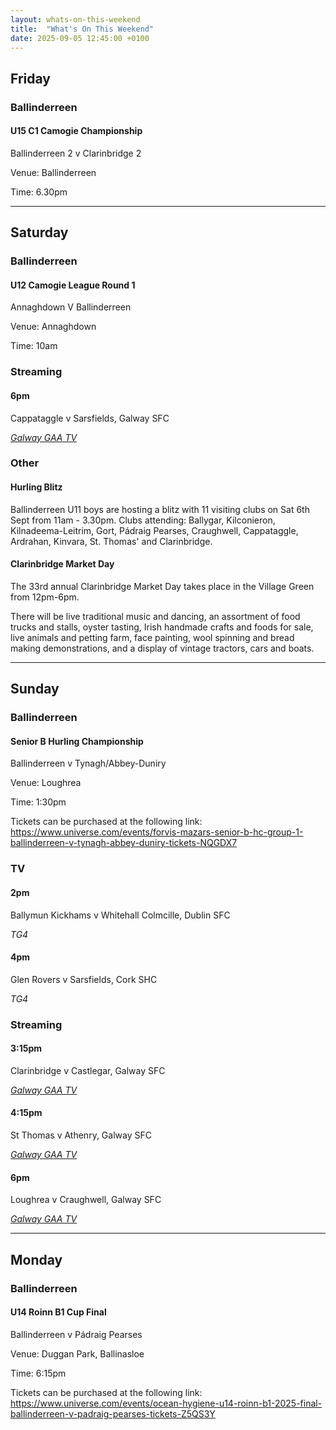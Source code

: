 ```yaml
---
layout: whats-on-this-weekend
title:  "What's On This Weekend"
date: 2025-09-05 12:45:00 +0100
---
```


## Friday

### Ballinderreen

#### U15 C1 Camogie Championship

Ballinderreen 2 v Clarinbridge 2

Venue: Ballinderreen

Time: 6.30pm

---

## Saturday

### Ballinderreen

#### U12 Camogie League Round 1

Annaghdown V Ballinderreen

Venue: Annaghdown

Time: 10am

### Streaming

#### 6pm

Cappataggle v Sarsfields, Galway SFC 

[*Galway GAA TV*](https://page.inplayer.com/galwaygaatv/item.html?id=5047503)

### Other

#### Hurling Blitz 

Ballinderreen U11 boys are hosting a blitz with 11 visiting clubs on Sat 6th Sept from 11am - 3.30pm. Clubs attending: Ballygar, Kilconieron, Kilnadeema-Leitrim, Gort, Pádraig Pearses, Craughwell, Cappataggle, Ardrahan, Kinvara, St. Thomas' and Clarinbridge. 

#### Clarinbridge Market Day 

The 33rd annual Clarinbridge Market Day takes place in the Village Green from 12pm-6pm.  

There will be live traditional music and dancing, an assortment of food trucks and stalls, oyster tasting, Irish handmade crafts and foods for sale, live animals and petting farm, face painting, wool spinning and bread making demonstrations, and a display of vintage tractors, cars and boats. 

---

## Sunday

### Ballinderreen

#### Senior B Hurling Championship

Ballinderreen v Tynagh/Abbey-Duniry

Venue: Loughrea

Time: 1:30pm

Tickets can be purchased at the following link: https://www.universe.com/events/forvis-mazars-senior-b-hc-group-1-ballinderreen-v-tynagh-abbey-duniry-tickets-NQGDX7

### TV

#### 2pm 

Ballymun Kickhams v Whitehall Colmcille, Dublin SFC 

*TG4*

#### 4pm 

Glen Rovers v Sarsfields, Cork SHC 

*TG4*

### Streaming

#### 3:15pm

Clarinbridge v Castlegar, Galway SFC 

[*Galway GAA TV*](https://page.inplayer.com/galwaygaatv/item.html?id=5047502)

#### 4:15pm

St Thomas v Athenry, Galway SFC 

[*Galway GAA TV*](https://page.inplayer.com/galwaygaatv/item.html?id=5047501)

#### 6pm 

Loughrea v Craughwell, Galway SFC 

[*Galway GAA TV*](https://page.inplayer.com/galwaygaatv/item.html?id=5047500)

---

## Monday

### Ballinderreen

#### U14 Roinn B1 Cup Final

Ballinderreen v Pádraig Pearses

Venue: Duggan Park, Ballinasloe

Time: 6:15pm

Tickets can be purchased at the following link: https://www.universe.com/events/ocean-hygiene-u14-roinn-b1-2025-final-ballinderreen-v-padraig-pearses-tickets-Z5QS3Y